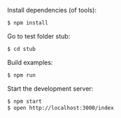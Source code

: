 Install dependencies (of tools):

``` bash
$ npm install
```

Go to test folder stub:

``` bash
$ cd stub
```

Build examples:

``` bash
$ npm run 
```

Start the development server:

``` bash
$ npm start
$ open http://localhost:3000/index
```